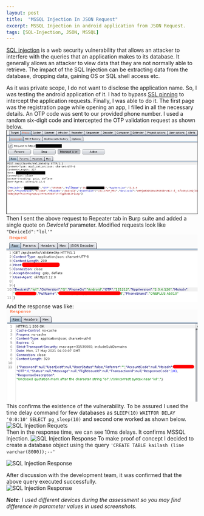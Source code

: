 ```yaml
---
layout: post
title:  "MSSQL Injection In JSON Request"
excerpt: MSSQL Injection in android application from JSON Request.
tags: [SQL-Injection, JSON, MSSQL]
---
```


[SQL injection](https://portswigger.net/web-security/sql-injection) is a web security vulnerability that allows an attacker to interfere with the queries that an application makes to its database. It generally allows an attacker to view data that they are not normally able to retrieve. The impact of the SQL Injection can be extracting data from the database, dropping data, gaining OS or SQL shell access etc.

As it was private scope, I do not want to disclose the application name. So, I was testing the android application of it. I had to bypass [SSL pinning](https://developer.android.com/training/articles/security-ssl) to intercept the application requests. Finally, I was able to do it. The first page was the registration page while opening an app, I filled in all the necessary details. An OTP code was sent to our provided phone number. I used a random six-digit code and intercepted the OTP validation request as shown below.
![Registration request](/images/posts/app_registration.png)
Then I sent the above request to Repeater tab in Burp suite and added a single quote on *DeviceId* parameter. Modified requests look like ```"DeviceId":"lol'" ```
![SQL Injection Request](/images/posts/app_registration_sqli_req.png)
And the response was like: 
![SQL Injection Response](/images/posts/app_registration_sqli_resp.png)
This confirms the existence of the vulnerability. To be assured I used the time delay command for few databases as 
```SLEEP(10)```
```WAITFOR DELAY '0:0:10'```
```SELECT pg_sleep(10)``` and second one worked as shown below.  ![SQL Injection Requets](/images/posts/app_registration_sqli_sleep.png) <br>
Then in the response time, we can see 10ms delays. It confirms MSSQL Injection.
![SQL Injection Response](/images/posts/app_registration_sqli_sleepres.png)
To make proof of concept I decided to create a database object using the query ```'CREATE TABLE kailash (line varchar(8000));--'```

![SQL Injection Response](/images/posts/app_registration_sqli_tblc.png)

After discussion with the development team, it was confirmed that the above query executed successfully. <br>
![SQL Injection Response](/images/posts/app_registration_sqli_tbl.jpg)

***Note***: *I used different devices during the assessment so you may find difference in parameter values in used screenshots.*